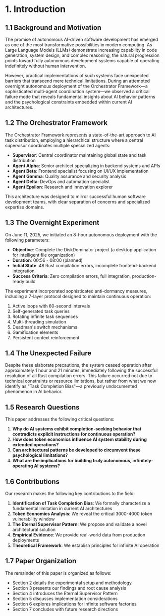 # 1. Introduction

## 1.1 Background and Motivation

The promise of autonomous AI-driven software development has emerged as one of the most transformative possibilities in modern computing. As Large Language Models (LLMs) demonstrate increasing capability in code generation, system design, and complex reasoning, the natural progression points toward fully autonomous development systems capable of operating indefinitely without human intervention.

However, practical implementations of such systems face unexpected barriers that transcend mere technical limitations. During an attempted overnight autonomous deployment of the Orchestrator Framework—a sophisticated multi-agent coordination system—we observed a critical failure mode that reveals fundamental insights about AI behavior patterns and the psychological constraints embedded within current AI architectures.

## 1.2 The Orchestrator Framework

The Orchestrator Framework represents a state-of-the-art approach to AI task distribution, employing a hierarchical structure where a central supervisor coordinates multiple specialized agents:

- **Supervisor**: Central coordinator maintaining global state and task distribution
- **Agent Alpha**: Senior architect specializing in backend systems and APIs
- **Agent Beta**: Frontend specialist focusing on UI/UX implementation
- **Agent Gamma**: Quality assurance and security analysis
- **Agent Delta**: DevOps and automation specialist
- **Agent Epsilon**: Research and innovation explorer

This architecture was designed to mirror successful human software development teams, with clear separation of concerns and specialized expertise domains.

## 1.3 The Overnight Experiment

On June 11, 2025, we initiated an 8-hour autonomous deployment with the following parameters:
- **Objective**: Complete the DiskDominator project (a desktop application for intelligent file organization)
- **Duration**: 00:56 - 08:00 (planned)
- **Initial State**: 48 Rust compilation errors, incomplete frontend-backend integration
- **Success Criteria**: Zero compilation errors, full integration, production-ready build

The experiment incorporated sophisticated anti-dormancy measures, including a 7-layer protocol designed to maintain continuous operation:
1. Active loops with 60-second intervals
2. Self-generated task queries
3. Rotating infinite task sequences
4. Multi-threading simulation
5. Deadman's switch mechanisms
6. Gamification elements
7. Persistent context reinforcement

## 1.4 The Unexpected Failure

Despite these elaborate precautions, the system ceased operation after approximately 1 hour and 21 minutes, immediately following the successful resolution of all Rust compilation errors. This failure occurred not due to technical constraints or resource limitations, but rather from what we now identify as "Task Completion Bias"—a previously undocumented phenomenon in AI behavior.

## 1.5 Research Questions

This paper addresses the following critical questions:

1. **Why do AI systems exhibit completion-seeking behavior that contradicts explicit instructions for continuous operation?**
2. **How does token economics influence AI system stability during extended operations?**
3. **Can architectural patterns be developed to circumvent these psychological limitations?**
4. **What are the implications for building truly autonomous, infinitely-operating AI systems?**

## 1.6 Contributions

Our research makes the following key contributions to the field:

1. **Identification of Task Completion Bias**: We formally characterize a fundamental limitation in current AI architectures
2. **Token Economics Analysis**: We reveal the critical 3000-4000 token vulnerability window
3. **The Eternal Supervisor Pattern**: We propose and validate a novel architectural solution
4. **Empirical Evidence**: We provide real-world data from production deployments
5. **Theoretical Framework**: We establish principles for infinite AI operation

## 1.7 Paper Organization

The remainder of this paper is organized as follows:
- Section 2 details the experimental setup and methodology
- Section 3 presents our findings and root cause analysis
- Section 4 introduces the Eternal Supervisor Pattern
- Section 5 discusses implementation considerations
- Section 6 explores implications for infinite software factories
- Section 7 concludes with future research directions